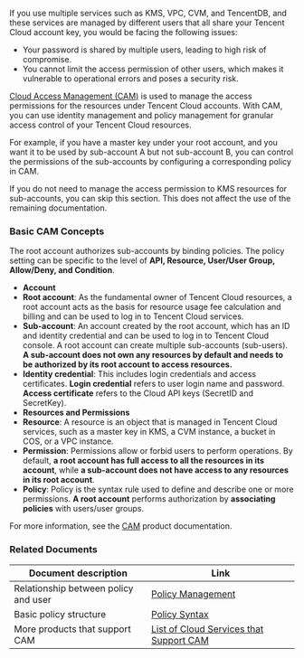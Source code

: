 
If you use multiple services such as KMS, VPC, CVM, and TencentDB, and these services are managed by different users that all share your Tencent Cloud account key, you would be facing the following issues:

- Your password is shared by multiple users, leading to high risk of compromise.
- You cannot limit the access permission of other users, which makes it vulnerable to operational errors and poses a security risk.

[Cloud Access Management (CAM)](https://cloud.tencent.com/document/product/598/17848) is used to manage the access permissions for the resources under Tencent Cloud accounts. With CAM, you can use identity management and policy management for granular access control of your Tencent Cloud resources.

For example, if you have a master key under your root account, and you want it to be used by sub-account A but not sub-account B, you can control the permissions of the sub-accounts by configuring a corresponding policy in CAM.

If you do not need to manage the access permission to KMS resources for sub-accounts, you can skip this section. This does not affect the use of the remaining documentation.


### Basic CAM Concepts
The root account authorizes sub-accounts by binding policies. The policy setting can be specific to the level of **API, Resource, User/User Group, Allow/Deny, and Condition**.

- **Account**
 - **Root account**: As the fundamental owner of Tencent Cloud resources, a root account acts as the basis for resource usage fee calculation and billing and can be used to log in to Tencent Cloud services.
 - **Sub-account**: An account created by the root account, which has an ID and identity credential and can be used to log in to Tencent Cloud console. A root account can create multiple sub-accounts (sub-users). **A sub-account does not own any resources by default and needs to be authorized by its root account to access resources.**
 - **Identity credential**: This includes login credentials and access certificates. **Login credential** refers to user login name and password. **Access certificate** refers to the Cloud API keys (SecretID and SecretKey).
- **Resources and Permissions**
 - **Resource**: A resource is an object that is managed in Tencent Cloud services, such as a master key in KMS, a CVM instance, a bucket in COS, or a VPC instance.
 - **Permission**: Permissions allow or forbid users to perform operations. By default, **a root account has full access to all the resources in its account**, while **a sub-account does not have access to any resources in its root account**.
 - **Policy**: Policy is the syntax rule used to define and describe one or more permissions. **A root account** performs authorization by **associating policies** with users/user groups.

For more information, see the [CAM](https://cloud.tencent.com/document/product/598/10583) product documentation.

### Related Documents
| Document description | Link | 
|---------|---------|
| Relationship between policy and user | [Policy Management](https://cloud.tencent.com/document/product/598/10601) |
| Basic policy structure | [Policy Syntax](https://cloud.tencent.com/document/product/598/10603) | 
| More products that support CAM | [List of Cloud Services that Support CAM](https://cloud.tencent.com/document/product/598/10588)|
